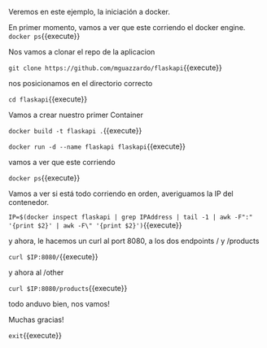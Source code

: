 Veremos en este ejemplo, la iniciación a docker.

En primer momento, vamos a ver que este corriendo el docker engine. `docker ps`{{execute}}

Nos vamos a clonar el repo de la aplicacion

`git clone https://github.com/mguazzardo/flaskapi`{{execute}}

nos posicionamos en el directorio correcto

`cd flaskapi`{{execute}}

Vamos a crear nuestro primer Container

`docker build -t flaskapi .`{{execute}}


`docker run -d --name flaskapi flaskapi`{{execute}}

vamos a ver que este corriendo 

`docker ps`{{execute}}

Vamos a ver si está todo corriendo en orden, averiguamos la IP del contenedor.

`IP=$(docker inspect flaskapi | grep IPAddress | tail -1 | awk -F":" '{print $2}' | awk -F\" '{print $2}')`{{execute}}

y ahora, le hacemos un curl al port 8080, a los dos endpoints / y /products

`curl $IP:8080/`{{execute}}

y ahora al /other

`curl $IP:8080/products`{{execute}}

todo anduvo bien, nos vamos!

Muchas gracias!

`exit`{{execute}}

